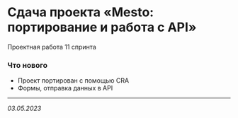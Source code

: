 # Сдача проекта «Mesto: портирование  и работа с API»

Проектная работа 11 спринта

### Что нового

* Проект портирован с помощью CRA
* Формы, отправка данных в API




-----


_03.05.2023_